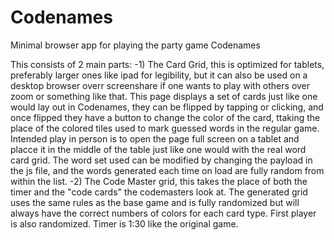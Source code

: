 # Codenames
Minimal browser app for playing the party game Codenames

This consists of 2 main parts:
  -1) The Card Grid, this is optimized for tablets, preferably larger ones like ipad for legibility, but it can also be used on a desktop browser overr screenshare if one wants to play with others over zoom or something like that. This page displays a set of cards just like one would lay out in Codenames, they can be flipped by tapping or clicking, and once flipped they have a button to change the color of the card, ttaking the place of the colored tiles used to mark guessed words in the regular game. Intended play in person is to open the page full screen on a tablet and placce it in the middle of the table just like one would with the real word card grid. The word set used can be modified by changing the payload in the js file, and the words generated each time on load are fully random from within the list.
  -2) The Code Master grid, this takes the place of both the timer and the "code cards" the codemasters look at. The generated grid uses the same rules as the base game and is fully randomized but will always have the correct numbers of colors for each card type. First player is also randomized. Timer is 1:30 like the original game.
